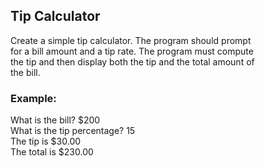## Tip Calculator

Create a simple tip calculator. The program should prompt<br>
for a bill amount and a tip rate. The program must compute <br>
the tip and then display both the tip and the total amount of <br>
the bill.

### Example: 

What is the bill? $200 <br>
What is the tip percentage? 15 <br>
The tip is $30.00 <br>
The total is $230.00 <br>
